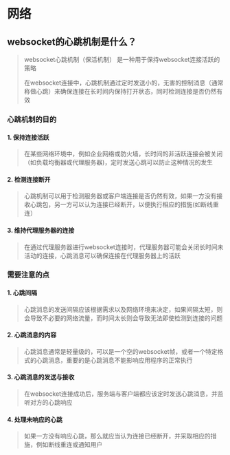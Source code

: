 # 网络

## websocket的心跳机制是什么？

> websocket心跳机制（保活机制） 是一种用于保持websocket连接活跃的策略
>
> 在websocket连接中，心跳机制通过定时发送小的，无害的控制消息（通常称做心跳）来确保连接在长时间内保持打开状态，同时检测连接是否仍然有效

### 心跳机制的目的

#### 1. 保持连接活跃

> 在某些网络环境中，例如企业网络或防火墙，长时间的非活跃连接会被关闭（如负载均衡器或代理服务器)，定时发送心跳可以防止这种情况的发生

#### 2. 检测连接断开

> 心跳机制可以用于检测服务器或客户端连接是否仍然有效，如果一方没有接收心跳包，另一方可以认为连接已经断开，以便执行相应的措施(如断线重连）

#### 3. 维持代理服务器的连接

> 在通过代理服务器进行websocket连接时，代理服务器可能会关闭长时间未活动的连接，心跳消息可以确保连接在代理服务器上的活跃

### 需要注意的点

#### 1. 心跳间隔

> 心跳消息的发送间隔应该根据需求以及网络环境来决定，如果间隔太短，则会导致不必要的网络流量，而时间太长则会导致无法即使检测到连接的问题

#### 2. 心跳消息的内容

> 心跳消息通常是轻量级的，可以是一个空的websocket帧，或者一个特定格式的心跳消息，重要的是心跳消息不能影响应用程序的正常执行

#### 3. 心跳消息的发送与接收

> 在websocket连接成功后，服务端与客户端都应该定时发送心跳消息，并监听对方的心跳响应

#### 4. 处理未响应的心跳

> 如果一方没有响应心跳，那么就应当认为连接已经断开，并采取相应的措施，例如断线重连或通知用户
